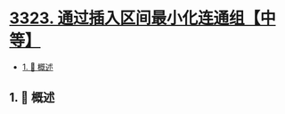 # [3323. 通过插入区间最小化连通组【中等】](https://github.com/Tdahuyou/TNotes.leetcode/tree/main/notes/3323.%20%E9%80%9A%E8%BF%87%E6%8F%92%E5%85%A5%E5%8C%BA%E9%97%B4%E6%9C%80%E5%B0%8F%E5%8C%96%E8%BF%9E%E9%80%9A%E7%BB%84%E3%80%90%E4%B8%AD%E7%AD%89%E3%80%91)

<!-- region:toc -->

- [1. 📝 概述](#1--概述)

<!-- endregion:toc -->

## 1. 📝 概述
